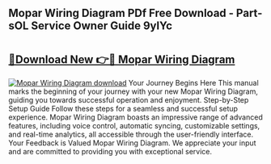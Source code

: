 ## Mopar Wiring Diagram PDf Free Download - Part-sOL Service Owner Guide 9ylYc

# <h2><a href="http://dfu055d.blite.top/?on=Mopar+Wiring+Diagram">🔗Download New 👉🔴 Mopar Wiring Diagram</a></h2>

[![Mopar Wiring Diagram download](https://i.imgur.com/lujVjoI.png)](http://dfu055d.blite.top/?on=Mopar+Wiring+Diagram)
Your Journey Begins Here This manual marks the beginning of your journey with your new Mopar Wiring Diagram, guiding you towards successful operation and enjoyment. Step-by-Step Setup Guide Follow these steps for a seamless and successful setup experience. Mopar Wiring Diagram boasts an impressive range of advanced features, including voice control, automatic syncing, customizable settings, and real-time analytics, all accessible through the user-friendly interface. Your Feedback is Valued Mopar Wiring Diagram. We appreciate your input and are committed to providing you with exceptional service.
